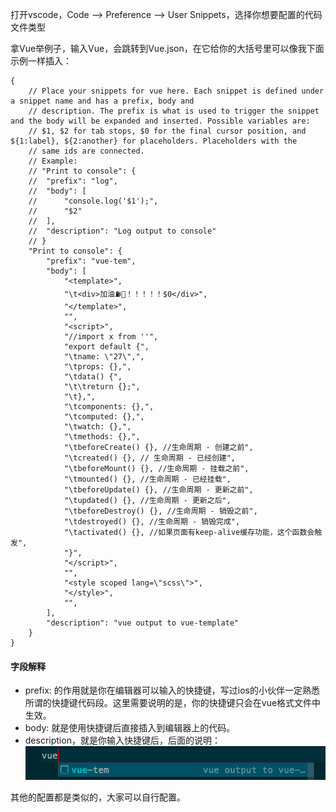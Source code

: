 打开vscode，Code --> Preference --> User Snippets，选择你想要配置的代码文件类型

拿Vue举例子，输入Vue，会跳转到Vue.json，在它给你的大括号里可以像我下面示例一样插入：
```
{
	// Place your snippets for vue here. Each snippet is defined under a snippet name and has a prefix, body and 
	// description. The prefix is what is used to trigger the snippet and the body will be expanded and inserted. Possible variables are:
	// $1, $2 for tab stops, $0 for the final cursor position, and ${1:label}, ${2:another} for placeholders. Placeholders with the 
	// same ids are connected.
	// Example:
	// "Print to console": {
	// 	"prefix": "log",
	// 	"body": [
	// 		"console.log('$1');",
	// 		"$2"
	// 	],
	// 	"description": "Log output to console"
	// }
	"Print to console": {
		"prefix": "vue-tem",
		"body": [
			"<template>",
			"\t<div>加油⛽️💪！！！！！$0</div>",
			"</template>",
			"",
			"<script>",
			"//import x from ''",
			"export default {",
			"\tname: \"27\",",
			"\tprops: {},",
			"\tdata() {",
			"\t\treturn {};",
			"\t},",
			"\tcomponents: {},",
			"\tcomputed: {},",
			"\twatch: {},",
			"\tmethods: {},",
			"\tbeforeCreate() {}, //生命周期 - 创建之前",
			"\tcreated() {}, // 生命周期 - 已经创建",
			"\tbeforeMount() {}, //生命周期 - 挂载之前",
			"\tmounted() {}, //生命周期 - 已经挂载",
			"\tbeforeUpdate() {}, //生命周期 - 更新之前",
			"\tupdated() {}, //生命周期 - 更新之后",
			"\tbeforeDestroy() {}, //生命周期 - 销毁之前",
			"\tdestroyed() {}, //生命周期 - 销毁完成",
			"\tactivated() {}, //如果页面有keep-alive缓存功能，这个函数会触发",
			"}",
			"</script>",
			"",
			"<style scoped lang=\"scss\">",
			"</style>",
			"",
		],
		"description": "vue output to vue-template"
	}
}
```
#### 字段解释
- prefix: 的作用就是你在编辑器可以输入的快捷键，写过ios的小伙伴一定熟悉所谓的快捷键代码段。这里需要说明的是，你的快捷键只会在vue格式文件中生效。
- body: 就是使用快捷键后直接插入到编辑器上的代码。
- description，就是你输入快捷键后，后面的说明：![快捷键说明](./img/code-snippets-description.png)

其他的配置都是类似的，大家可以自行配置。
